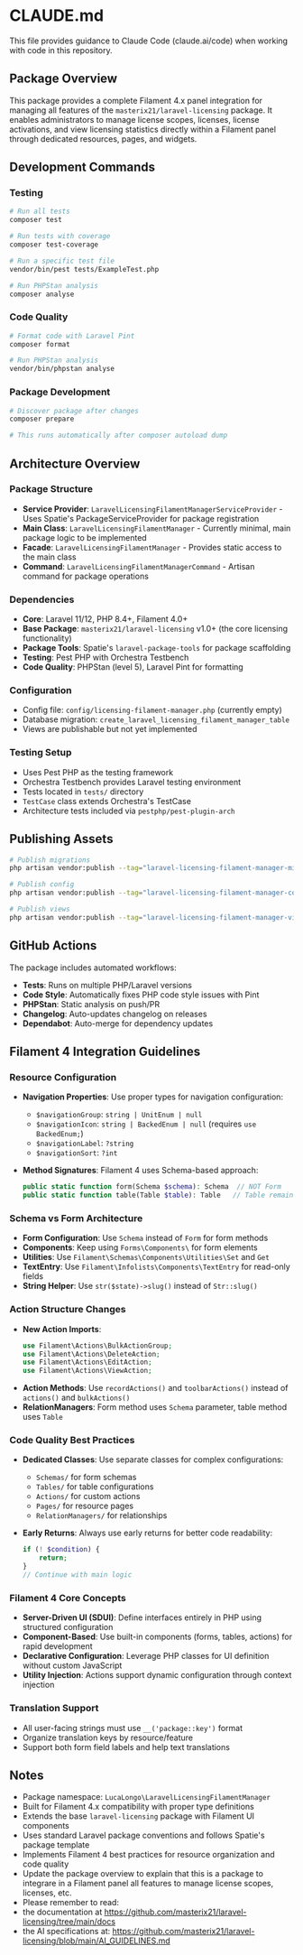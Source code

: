 # CLAUDE.md

This file provides guidance to Claude Code (claude.ai/code) when working with code in this repository.

## Package Overview

This package provides a complete Filament 4.x panel integration for managing all features of the `masterix21/laravel-licensing` package. It enables administrators to manage license scopes, licenses, license activations, and view licensing statistics directly within a Filament panel through dedicated resources, pages, and widgets.

## Development Commands

### Testing
```bash
# Run all tests
composer test

# Run tests with coverage
composer test-coverage

# Run a specific test file
vendor/bin/pest tests/ExampleTest.php

# Run PHPStan analysis
composer analyse
```

### Code Quality
```bash
# Format code with Laravel Pint
composer format

# Run PHPStan analysis
vendor/bin/phpstan analyse
```

### Package Development
```bash
# Discover package after changes
composer prepare

# This runs automatically after composer autoload dump
```

## Architecture Overview

### Package Structure
- **Service Provider**: `LaravelLicensingFilamentManagerServiceProvider` - Uses Spatie's PackageServiceProvider for package registration
- **Main Class**: `LaravelLicensingFilamentManager` - Currently minimal, main package logic to be implemented
- **Facade**: `LaravelLicensingFilamentManager` - Provides static access to the main class
- **Command**: `LaravelLicensingFilamentManagerCommand` - Artisan command for package operations

### Dependencies
- **Core**: Laravel 11/12, PHP 8.4+, Filament 4.0+
- **Base Package**: `masterix21/laravel-licensing` v1.0+ (the core licensing functionality)
- **Package Tools**: Spatie's `laravel-package-tools` for package scaffolding
- **Testing**: Pest PHP with Orchestra Testbench
- **Code Quality**: PHPStan (level 5), Laravel Pint for formatting

### Configuration
- Config file: `config/licensing-filament-manager.php` (currently empty)
- Database migration: `create_laravel_licensing_filament_manager_table`
- Views are publishable but not yet implemented

### Testing Setup
- Uses Pest PHP as the testing framework
- Orchestra Testbench provides Laravel testing environment
- Tests located in `tests/` directory
- `TestCase` class extends Orchestra's TestCase
- Architecture tests included via `pestphp/pest-plugin-arch`

## Publishing Assets

```bash
# Publish migrations
php artisan vendor:publish --tag="laravel-licensing-filament-manager-migrations"

# Publish config
php artisan vendor:publish --tag="laravel-licensing-filament-manager-config"

# Publish views
php artisan vendor:publish --tag="laravel-licensing-filament-manager-views"
```

## GitHub Actions

The package includes automated workflows:
- **Tests**: Runs on multiple PHP/Laravel versions
- **Code Style**: Automatically fixes PHP code style issues with Pint
- **PHPStan**: Static analysis on push/PR
- **Changelog**: Auto-updates changelog on releases
- **Dependabot**: Auto-merge for dependency updates

## Filament 4 Integration Guidelines

### Resource Configuration
- **Navigation Properties**: Use proper types for navigation configuration:
  - `$navigationGroup`: `string | UnitEnum | null`
  - `$navigationIcon`: `string | BackedEnum | null` (requires `use BackedEnum;`)
  - `$navigationLabel`: `?string`
  - `$navigationSort`: `?int`

- **Method Signatures**: Filament 4 uses Schema-based approach:
  ```php
  public static function form(Schema $schema): Schema  // NOT Form
  public static function table(Table $table): Table   // Table remains Table
  ```

### Schema vs Form Architecture
- **Form Configuration**: Use `Schema` instead of `Form` for form methods
- **Components**: Keep using `Forms\Components\` for form elements
- **Utilities**: Use `Filament\Schemas\Components\Utilities\Set` and `Get`
- **TextEntry**: Use `Filament\Infolists\Components\TextEntry` for read-only fields
- **String Helper**: Use `str($state)->slug()` instead of `Str::slug()`

### Action Structure Changes
- **New Action Imports**:
  ```php
  use Filament\Actions\BulkActionGroup;
  use Filament\Actions\DeleteAction;
  use Filament\Actions\EditAction;
  use Filament\Actions\ViewAction;
  ```
- **Action Methods**: Use `recordActions()` and `toolbarActions()` instead of `actions()` and `bulkActions()`
- **RelationManagers**: Form method uses `Schema` parameter, table method uses `Table`

### Code Quality Best Practices
- **Dedicated Classes**: Use separate classes for complex configurations:
  - `Schemas/` for form schemas
  - `Tables/` for table configurations
  - `Actions/` for custom actions
  - `Pages/` for resource pages
  - `RelationManagers/` for relationships

- **Early Returns**: Always use early returns for better code readability:
  ```php
  if (! $condition) {
      return;
  }
  // Continue with main logic
  ```

### Filament 4 Core Concepts
- **Server-Driven UI (SDUI)**: Define interfaces entirely in PHP using structured configuration
- **Component-Based**: Use built-in components (forms, tables, actions) for rapid development
- **Declarative Configuration**: Leverage PHP classes for UI definition without custom JavaScript
- **Utility Injection**: Actions support dynamic configuration through context injection

### Translation Support
- All user-facing strings must use `__('package::key')` format
- Organize translation keys by resource/feature
- Support both form field labels and help text translations

## Notes

- Package namespace: `LucaLongo\LaravelLicensingFilamentManager`
- Built for Filament 4.x compatibility with proper type definitions
- Extends the base `laravel-licensing` package with Filament UI components
- Uses standard Laravel package conventions and follows Spatie's package template
- Implements Filament 4 best practices for resource organization and code quality
- Update the package overview to explain that this is a package to integrare in a Filament panel all features to manage license scopes, licenses, etc.
- Please remember to read:
- the documentation at https://github.com/masterix21/laravel-licensing/tree/main/docs
- the AI specifications at: https://github.com/masterix21/laravel-licensing/blob/main/AI_GUIDELINES.md